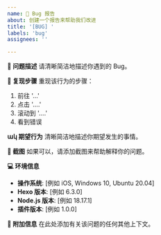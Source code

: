 ```yaml
---
name: 🐛 Bug 报告
about: 创建一个报告来帮助我们改进
title: '[BUG] '
labels: 'bug'
assignees: ''

---
```


**🐛 问题描述**
请清晰简洁地描述你遇到的 Bug。

**🔁 复现步骤**
重现该行为的步骤：
1. 前往 '...'
2. 点击 '....'
3. 滚动到 '....'
4. 看到错误

**ակ 期望行为**
清晰简洁地描述你期望发生的事情。

**📸 截图**
如果可以，请添加截图来帮助解释你的问题。

**💻 环境信息**
 - **操作系统**: [例如 iOS, Windows 10, Ubuntu 20.04]
 - **Hexo 版本**: [例如 6.3.0]
 - **Node.js 版本**: [例如 18.17.1]
 - **插件版本**: [例如 1.0.0]

**📝 附加信息**
在此处添加有关该问题的任何其他上下文。